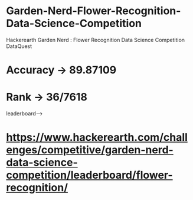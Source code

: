 # Garden-Nerd-Flower-Recognition-Data-Science-Competition
Hackerearth Garden Nerd : Flower Recognition Data Science Competition DataQuest
# Accuracy -> 89.87109
# Rank -> 36/7618
leaderboard-->
# https://www.hackerearth.com/challenges/competitive/garden-nerd-data-science-competition/leaderboard/flower-recognition/

